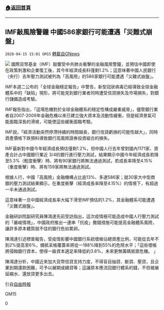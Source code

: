 ###  [:house:返回首頁](https://github.com/ourhimalayas/txt)
---

## IMF敲風險警鐘 中國586家銀行可能遭遇「災難式崩盤」
`2020-04-15 15:01 GM15` [轉載自GNews](https://gnews.org/zh-hant/173842/)

![](https://s3.amazonaws.com/gnews-media-offload/wp-content/uploads/2020/04/15145733/3134718_1.jpg)
國際貨幣基金（IMF）敲響受中共肺炎衝擊的金融風險警鐘，並預估中國即使在政策刺激和企業復工後，其今年經濟成長料僅剩1.2%；這意味著中國人民銀行（央行）去年壓力測試被列為「高風險」的586家銀行可能遭遇「災難式崩盤」。

IMF本週二公布的「全球金融穩定報告」中警告，新型冠狀病毒已經導致全球金融體系中的「缺陷」現形，將可能見到銀行業者同時遭受信貸損失及市場損失，對銀行儲備造成考驗。

IMF報告指出，「這場危機對於全球金融體系的穩定性構成嚴重威脅」，儘管銀行業者自2007-2009年金融危機以來已建立強大資本及流動性緩衝，但是經濟景氣可能面臨深長的滑坡，可能使這些緩衝面臨考驗。

IMF說，「經濟活動突然停滯持續的時間越長，銀行信貸虧損的可能性越大」，同時資產價格下跌預料導致銀行高風險證券投資組合的損失。

IMF最新對中國今年經濟成長預估僅剩1.2%，但中國人行去年曾對國內1171家、資產合計占中國銀行業近 3/4的銀行進行壓力測試，結果顯示中國今年經濟成長若降至5.3%（輕度衝擊）時、將有90家銀行將無法通過測試，若成長率降至4.15%（重度衝擊）時、將有159家將無法通過測試。

根據人行，中國「高風險」金融機構占比逾13%、多達586家；就30家大中型商銀的壓力測試結果顯示，在重度衝擊（經濟成長率降至4.15%）的情境下，有超過一半未通過測試。

這意味著一旦中國經濟成長率大幅下滑至IMF預估的1.2%，其金融體系可能遭遇「災難式崩盤」。

金融研訓院副研究員陳鴻達先前受訪指出，這次疫情極可能造成中國人行壓力測試的「嚴峻情境」，中國政府推出一連串「抗疫」撒錢措施可能提高金融體系風險，讓許多原本體質就不佳的銀行危如累卵。

陳鴻達引述標普報告，受疫情影響中國銀行系統壞帳佔總資產比例，可能從去年不到2%提高至6%，備抵呆帳覆蓋率將從一188%降到55%的危險水平；「這些壞帳將侵蝕銀行資本，使得一級資本適足率降低約3.8%，未來更無籌碼抵禦危機。 」

陳鴻達分析，中國近來加大貨幣信貸支持力度，不得盲目抽貸、斷貸、壓貸，且企業到期還款困難，可予以展期或續貸等；這讓原本應流回銀行體系的錢，不但被展延縮水、還放貸更多出去。

引自[自由時報](https://ec.ltn.com.tw/article/breakingnews/3134718)

GM15

0
